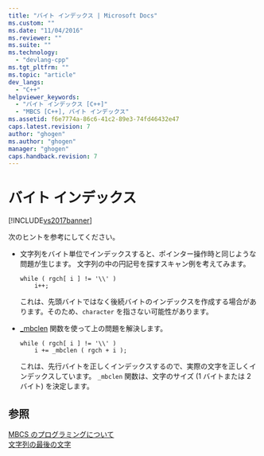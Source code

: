 ```yaml
---
title: "バイト インデックス | Microsoft Docs"
ms.custom: ""
ms.date: "11/04/2016"
ms.reviewer: ""
ms.suite: ""
ms.technology: 
  - "devlang-cpp"
ms.tgt_pltfrm: ""
ms.topic: "article"
dev_langs: 
  - "C++"
helpviewer_keywords: 
  - "バイト インデックス [C++]"
  - "MBCS [C++], バイト インデックス"
ms.assetid: f6e7774a-86c6-41c2-89e3-74fd46432e47
caps.latest.revision: 7
author: "ghogen"
ms.author: "ghogen"
manager: "ghogen"
caps.handback.revision: 7
---
```

# バイト インデックス
[!INCLUDE[vs2017banner](../assembler/inline/includes/vs2017banner.md)]

次のヒントを参考にしてください。  
  
-   文字列をバイト単位でインデックスすると、ポインター操作時と同じような問題が生じます。  文字列の中の円記号を探すスキャン例を考えてみます。  
  
    ```  
    while ( rgch[ i ] != '\\' )  
        i++;  
    ```  
  
     これは、先頭バイトではなく後続バイトのインデックスを作成する場合があります。そのため、`character` を指さない可能性があります。  
  
-   [\_mbclen](../c-runtime-library/reference/mbclen-mblen-mblen-l.md) 関数を使って上の問題を解決します。  
  
    ```  
    while ( rgch[ i ] != '\\' )  
        i += _mbclen ( rgch + i );  
    ```  
  
     これは、先行バイトを正しくインデックスするので、実際の文字を正しくインデックスしています。  `_mbclen` 関数は、文字のサイズ \(1 バイトまたは 2 バイト\) を決定します。  
  
## 参照  
 [MBCS のプログラミングについて](../Topic/MBCS%20Programming%20Tips.md)   
 [文字列の最後の文字](../text/last-character-in-a-string.md)